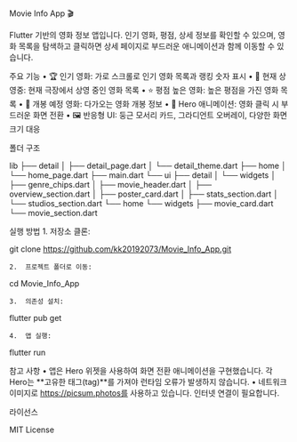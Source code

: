 Movie Info App 🎬

Flutter 기반의 영화 정보 앱입니다.
인기 영화, 평점, 상세 정보를 확인할 수 있으며, 영화 목록을 탐색하고 클릭하면 상세 페이지로 부드러운 애니메이션과 함께 이동할 수 있습니다.

주요 기능
	•	🏆 인기 영화: 가로 스크롤로 인기 영화 목록과 랭킹 숫자 표시
	•	🎥 현재 상영중: 현재 극장에서 상영 중인 영화 목록
	•	⭐ 평점 높은 영화: 높은 평점을 가진 영화 목록
	•	📅 개봉 예정 영화: 다가오는 영화 개봉 정보
	•	💨 Hero 애니메이션: 영화 클릭 시 부드러운 화면 전환
	•	🖼️ 반응형 UI: 둥근 모서리 카드, 그라디언트 오버레이, 다양한 화면 크기 대응

폴더 구조

lib
├── detail
│   ├── detail_page.dart
│   └── detail_theme.dart
├── home
│   └── home_page.dart
├── main.dart
└── ui
    ├── detail
    │   └── widgets
    │       ├── genre_chips.dart
    │       ├── movie_header.dart
    │       ├── overview_section.dart
    │       ├── poster_card.dart
    │       ├── stats_section.dart
    │       └── studios_section.dart
    └── home
        └── widgets
            ├── movie_card.dart
            └── movie_section.dart

실행 방법
	1.	저장소 클론:

git clone https://github.com/kk20192073/Movie_Info_App.git

	2.	프로젝트 폴더로 이동:

cd Movie_Info_App

	3.	의존성 설치:

flutter pub get

	4.	앱 실행:

flutter run

참고 사항
	•	앱은 Hero 위젯을 사용하여 화면 전환 애니메이션을 구현했습니다.
각 Hero는 **고유한 태그(tag)**를 가져야 런타임 오류가 발생하지 않습니다.
	•	네트워크 이미지로 https://picsum.photos를 사용하고 있습니다.
인터넷 연결이 필요합니다.

라이선스

MIT License
